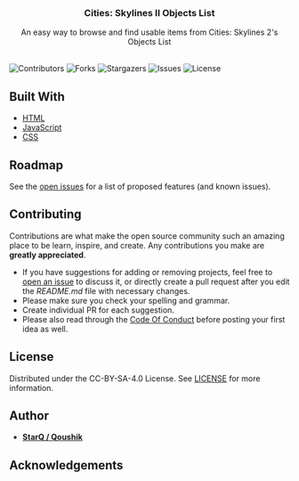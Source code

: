 <br/>
<p align="center">
  <h3 align="center">Cities: Skylines II Objects List</h3>

  <p align="center">
    An easy way to browse and find usable items from Cities: Skylines 2's Objects List
    <br/>
    <br/>
  </p>
</p>

![Contributors](https://img.shields.io/github/contributors/qstar-inc/cities2-objects?color=dark-green) ![Forks](https://img.shields.io/github/forks/qstar-inc/cities2-objects?style=social) ![Stargazers](https://img.shields.io/github/stars/qstar-inc/cities2-objects?style=social) ![Issues](https://img.shields.io/github/issues/qstar-inc/cities2-objects) ![License](https://img.shields.io/github/license/qstar-inc/cities2-objects)

## Built With

- [HTML](https://developer.mozilla.org/en-US/docs/Learn/HTML)
- [JavaScript](https://developer.mozilla.org/en-US/docs/Learn/JavaScript)
- [CSS](https://developer.mozilla.org/en-US/docs/Learn/CSS)

## Roadmap

See the [open issues](https://github.com/qstar-inc/cities2-objects/issues) for a list of proposed features (and known issues).

## Contributing

Contributions are what make the open source community such an amazing place to be learn, inspire, and create. Any contributions you make are **greatly appreciated**.

- If you have suggestions for adding or removing projects, feel free to [open an issue](https://github.com/qstar-inc/cities2-objects/issues/new) to discuss it, or directly create a pull request after you edit the _README.md_ file with necessary changes.
- Please make sure you check your spelling and grammar.
- Create individual PR for each suggestion.
- Please also read through the [Code Of Conduct](https://github.com/qstar-inc/cities2-objects/blob/main/CODE_OF_CONDUCT.md) before posting your first idea as well.

## License

Distributed under the CC-BY-SA-4.0 License. See [LICENSE](https://github.com/qstar-inc/cities2-objects/blob/main/LICENSE.md) for more information.

## Author

- **[StarQ / Qoushik](https://github.com/qstar-inc/)**

## Acknowledgements
